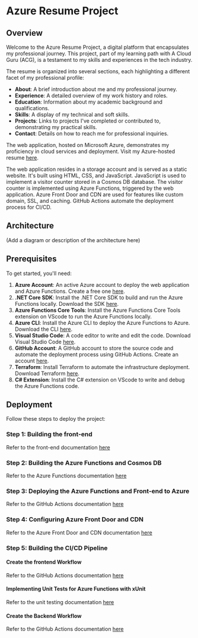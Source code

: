 # Azure Resume Project

## Overview

Welcome to the Azure Resume Project, a digital platform that encapsulates my professional journey. This project, part of my learning path with A Cloud Guru (ACG), is a testament to my skills and experiences in the tech industry.

The resume is organized into several sections, each highlighting a different facet of my professional profile:

- **About**: A brief introduction about me and my professional journey.
- **Experience**: A detailed overview of my work history and roles.
- **Education**: Information about my academic background and qualifications.
- **Skills**: A display of my technical and soft skills.
- **Projects**: Links to projects I've completed or contributed to, demonstrating my practical skills.
- **Contact**: Details on how to reach me for professional inquiries.

The web application, hosted on Microsoft Azure, demonstrates my proficiency in cloud services and deployment. Visit my Azure-hosted resume [here](https://resume.qurtana.com.ng/).

The web application resides in a storage account and is served as a static website. It's built using HTML, CSS, and JavaScript. JavaScript is used to implement a visitor counter stored in a Cosmos DB database. The visitor counter is implemented using Azure Functions, triggered by the web application. Azure Front Door and CDN are used for features like custom domain, SSL, and caching. GitHub Actions automate the deployment process for CI/CD.

## Architecture

(Add a diagram or description of the architecture here)

## Prerequisites

To get started, you'll need:

1. **Azure Account**: An active Azure account to deploy the web application and Azure Functions. Create a free one [here](https://azure.microsoft.com/en-us/free/).
2. **.NET Core SDK**: Install the .NET Core SDK to build and run the Azure Functions locally. Download the SDK [here](https://dotnet.microsoft.com/download).
3. **Azure Functions Core Tools**: Install the Azure Functions Core Tools extension on VScode to run the Azure Functions locally.
4. **Azure CLI**: Install the Azure CLI to deploy the Azure Functions to Azure. Download the CLI [here](https://docs.microsoft.com/en-us/cli/azure/install-azure-cli).
5. **Visual Studio Code**: A code editor to write and edit the code. Download Visual Studio Code [here](https://code.visualstudio.com/).
6. **GitHub Account**: A GitHub account to store the source code and automate the deployment process using GitHub Actions. Create an account [here](https://github.com/).
7. **Terraform**: Install Terraform to automate the infrastructure deployment. Download Terraform [here](https://www.terraform.io/downloads.html).
8. **C# Extension**: Install the C# extension on VScode to write and debug the Azure Functions code.

## Deployment

Follow these steps to deploy the project:

### Step 1: Building the front-end

Refer to the front-end documentation [here](./frontend/README.md)

### Step 2: Building the Azure Functions and Cosmos DB

Refer to the Azure Functions documentation [here](./backend/api/README.md)

### Step 3: Deploying the Azure Functions and Front-end to Azure

Refer to the GitHub Actions documentation [here](./backend/api/README.md)

### Step 4: Configuring Azure Front Door and CDN

Refer to the Azure Front Door and CDN documentation [here](./backend/api/README.md)

### Step 5: Building the CI/CD Pipeline

#### Create the frontend Workflow

Refer to the GitHub Actions documentation [here](./.github/workflows/README.md)

#### Implementing Unit Tests for Azure Functions with xUnit

Refer to the unit testing documentation [here](./backend/tests/README.md)

#### Create the Backend Workflow

Refer to the GitHub Actions documentation [here](./.github/workflows/README.md)